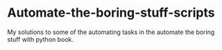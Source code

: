 # Automate-the-boring-stuff-scripts
My solutions to some of the automating tasks in the automate the boring stuff with python book.
